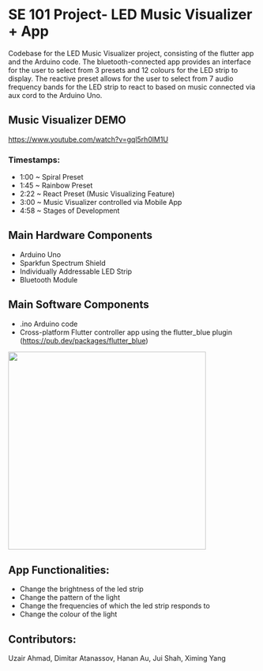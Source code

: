 # SE 101 Project- LED Music Visualizer + App

Codebase for the LED Music Visualizer project, consisting of the flutter app and the Arduino code. The bluetooth-connected app provides an interface for the user to select from 3 presets and 12 colours for the LED strip to display. The reactive preset allows for the user to select from 7 audio frequency bands for the LED strip to react to based on music connected via aux cord to the Arduino Uno.
## Music Visualizer DEMO
https://www.youtube.com/watch?v=gql5rh0lM1U
<h3>Timestamps:</h3>
<ul>
  <li>1:00 ~ Spiral Preset</li>
  <li>1:45 ~ Rainbow Preset</li>
  <li>2:22 ~ React Preset (Music Visualizing Feature) </li>
  <li>3:00 ~ Music Visualizer controlled via Mobile App</li>
  <li>4:58 ~ Stages of Development</li>
</ul>

## Main Hardware Components

- Arduino Uno
- Sparkfun Spectrum Shield
- Individually Addressable LED Strip
- Bluetooth Module

## Main Software Components

- .ino Arduino code
- Cross-platform Flutter controller app using the flutter_blue plugin (https://pub.dev/packages/flutter_blue)
<img src="screenshots/appMainPage.png" width="400">

## App Functionalities:

- Change the brightness of the led strip
- Change the pattern of the light
- Change the frequencies of which the led strip responds to
- Change the colour of the light

## Contributors:

Uzair Ahmad, Dimitar Atanassov, Hanan Au, Jui Shah, Ximing Yang

